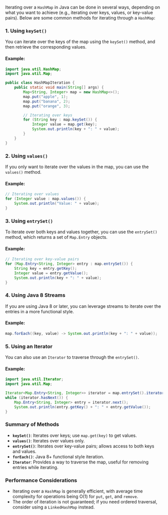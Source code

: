 Iterating over a `HashMap` in Java can be done in several ways, depending on what you want to achieve (e.g., iterating over keys, values, or key-value pairs). Below are some common methods for iterating through a `HashMap`:

### 1. Using `keySet()`
You can iterate over the keys of the map using the `keySet()` method, and then retrieve the corresponding values.

#### Example:
```java
import java.util.HashMap;
import java.util.Map;

public class HashMapIteration {
    public static void main(String[] args) {
        Map<String, Integer> map = new HashMap<>();
        map.put("apple", 1);
        map.put("banana", 2);
        map.put("orange", 3);

        // Iterating over keys
        for (String key : map.keySet()) {
            Integer value = map.get(key);
            System.out.println(key + ": " + value);
        }
    }
}
```

### 2. Using `values()`
If you only want to iterate over the values in the map, you can use the `values()` method.

#### Example:
```java
// Iterating over values
for (Integer value : map.values()) {
    System.out.println("Value: " + value);
}
```

### 3. Using `entrySet()`
To iterate over both keys and values together, you can use the `entrySet()` method, which returns a set of `Map.Entry` objects.

#### Example:
```java
// Iterating over key-value pairs
for (Map.Entry<String, Integer> entry : map.entrySet()) {
    String key = entry.getKey();
    Integer value = entry.getValue();
    System.out.println(key + ": " + value);
}
```

### 4. Using Java 8 Streams
If you are using Java 8 or later, you can leverage streams to iterate over the entries in a more functional style.

#### Example:
```java
map.forEach((key, value) -> System.out.println(key + ": " + value));
```

### 5. Using an Iterator
You can also use an `Iterator` to traverse through the `entrySet()`.

#### Example:
```java
import java.util.Iterator;
import java.util.Map;

Iterator<Map.Entry<String, Integer>> iterator = map.entrySet().iterator();
while (iterator.hasNext()) {
    Map.Entry<String, Integer> entry = iterator.next();
    System.out.println(entry.getKey() + ": " + entry.getValue());
}
```

### Summary of Methods
- **`keySet()`**: Iterates over keys; use `map.get(key)` to get values.
- **`values()`**: Iterates over values only.
- **`entrySet()`**: Iterates over key-value pairs; allows access to both keys and values.
- **`forEach()`**: Java 8+ functional style iteration.
- **`Iterator`**: Provides a way to traverse the map, useful for removing entries while iterating.

### Performance Considerations
- Iterating over a `HashMap` is generally efficient, with average time complexity for operations being O(1) for `put`, `get`, and `remove`.
- The order of iteration is not guaranteed; if you need ordered traversal, consider using a `LinkedHashMap` instead.
